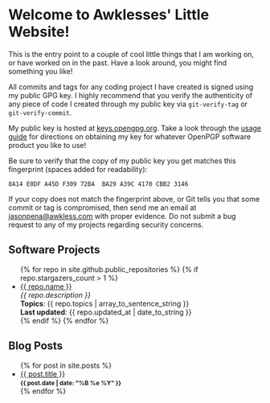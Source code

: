 <!--
SPDX-FileCopyrightText: 2024 Jason Pena <jasonpena@awkless.com>
SPDX-License-Identifier: CC-BY-SA-4.0
-->

# Welcome to Awklesses' Little Website!

This is the entry point to a couple of cool little things that I am working on,
or have worked on in the past. Have a look around, you might find something
you like!

All commits and tags for any coding project I have created is signed using my
public GPG key. I highly recommend that you verify the authenticity of any piece
of code I created through my public key via `git-verify-tag` or
`git-verify-commit`.

My public key is hosted at [keys.opengpg.org][pub-gpg-key]. Take a look through
the [usage guide][usage-guide] for directions on obtaining my key for whatever
OpenPGP software product you like to use!

Be sure to verify that the copy of my public key you get matches this
fingerprint (spaces added for readability):

```
8A14 E0DF A45D F309 72BA  BA29 A39C 4170 CBB2 3146
```

If your copy does not match the fingerprint above, or Git tells you that some
commit or tag is compromised, then send me an email at <jasonpena@awkless.com>
with proper evidence. Do not submit a bug request to any of my projects
regarding security concerns.

## Software Projects

<ul>
{% for repo in site.github.public_repositories %}
{% if repo.stargazers_count > 1 %}
<li>
<a href="{{ repo.html_url }}">{{ repo.name }}</a><br/>
<i>{{ repo.description }}</i><br/>
<b>Topics</b>: {{ repo.topics | array_to_sentence_string }}<br/>
<b>Last updated</b>: {{ repo.updated_at | date_to_string }}<br/>
</li>
{% endif %}
{% endfor %}
</ul>

## Blog Posts

<ul>
{% for post in site.posts %}
<li>
<a href="{{ post.url }}">{{ post.title }}</a><br/>
<small><strong>{{ post.date | date: "%B %e %Y" }}</strong></small>
</li>
{% endfor %}
</ul>

[pub-gpg-key]: https://keys.openpgp.org/search?q=jasonpena%40awkless.com
[usage-guide]: https://keys.openpgp.org/about/usage
[project-ocd]: https://github.com/awkless/ocd
